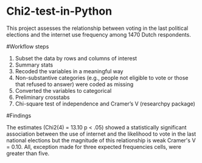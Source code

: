 # Chi2-test-in-Python

This project assesses the relationship between voting in the last political elections and the internet use frequency among 1470 Dutch respondents. 

#Workflow steps
1. Subset the data by rows and columns of interest
2. Summary stats 
3. Recoded the variables in a meaningful way
4. Non-substantive categories (e.g., people not eligible to vote or those that refused to answer) were coded as missing
5. Converted the variables to categorical 
6. Preliminary crosstabs
7. Chi-square test of independence and Cramer’s V (researchpy package)

#Findings

The estimates (Chi2(4) = 13.10 p < .05) showed a statistically significant association between the use of internet and the likelihood to vote in the last national elections but the magnitude of this relationship is weak Cramer's V = 0.10. All, exception made for three expected frequencies cells, were greater than five. 


